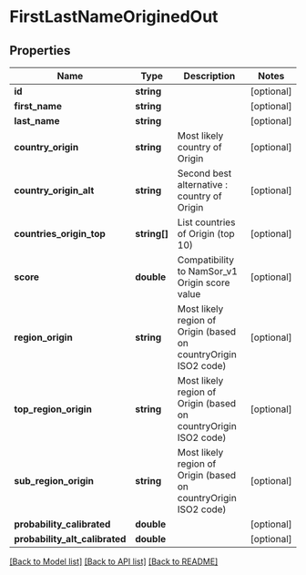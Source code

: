 # FirstLastNameOriginedOut

## Properties
Name | Type | Description | Notes
------------ | ------------- | ------------- | -------------
**id** | **string** |  | [optional] 
**first_name** | **string** |  | [optional] 
**last_name** | **string** |  | [optional] 
**country_origin** | **string** | Most likely country of Origin | [optional] 
**country_origin_alt** | **string** | Second best alternative : country of Origin | [optional] 
**countries_origin_top** | **string[]** | List countries of Origin (top 10) | [optional] 
**score** | **double** | Compatibility to NamSor_v1 Origin score value | [optional] 
**region_origin** | **string** | Most likely region of Origin (based on countryOrigin ISO2 code) | [optional] 
**top_region_origin** | **string** | Most likely region of Origin (based on countryOrigin ISO2 code) | [optional] 
**sub_region_origin** | **string** | Most likely region of Origin (based on countryOrigin ISO2 code) | [optional] 
**probability_calibrated** | **double** |  | [optional] 
**probability_alt_calibrated** | **double** |  | [optional] 

[[Back to Model list]](../README.md#documentation-for-models) [[Back to API list]](../README.md#documentation-for-api-endpoints) [[Back to README]](../README.md)


